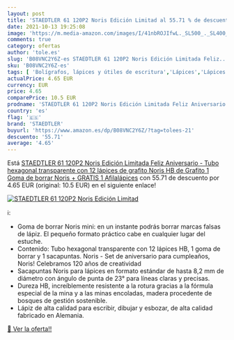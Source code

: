 ```yaml
---
layout: post
title: 'STAEDTLER 61 120P2 Noris Edición Limitad al 55.71 % de descuento'
date: 2021-10-13 19:25:08
image: 'https://m.media-amazon.com/images/I/41nbROJIfwL._SL500_._SL400_.jpg'
comments: true
category: ofertas
author: 'tole.es'
slug: 'B08VNC2Y6Z-es STAEDTLER 61 120P2 Noris Edición Limitada Feliz...'
sku: 'B08VNC2Y6Z-es'
tags: [ 'Bolígrafos, lápices y útiles de escritura','Lápices','Lápices de madera','Oficina y papelería','borrar','de','goma','lápices','staedtler', ]
actualPrice: 4.65 EUR
currency: EUR
price: 4.65
comparePrice: 10.5 EUR
prodname: 'STAEDTLER 61 120P2 Noris Edición Limitada Feliz Aniversario - Tubo hexagonal transparente con 12 lápices de grafito Noris HB de Grafito  1 Goma de borrar Noris + GRATIS 1 Afilalápices'
country: 'es'
flag: '🇪🇸'
brand: 'STAEDTLER'
buyurl: 'https://www.amazon.es/dp/B08VNC2Y6Z/?tag=tolees-21'
descuento: '55.71'
average: '4.65'
---
```


Está [STAEDTLER 61 120P2 Noris Edición Limitada Feliz Aniversario - Tubo hexagonal transparente con 12 lápices de grafito Noris HB de Grafito  1 Goma de borrar Noris + GRATIS 1 Afilalápices](https://www.amazon.es/dp/B08VNC2Y6Z/?tag=tolees-21) con 55.71 de descuento por 4.65 EUR (original: 10.5 EUR) en el siguiente enlace!

[![STAEDTLER 61 120P2 Noris Edición Limitad](https://m.media-amazon.com/images/I/41nbROJIfwL._SL500_._SL400_.jpg)](https://www.amazon.es/dp/B08VNC2Y6Z/?tag=tolees-21)

ℹ️:

- Goma de borrar Noris mini: en un instante podrás borrar marcas falsas de lápiz. El pequeño formato práctico cabe en cualquier lugar del estuche.
- Contenido: Tubo hexagonal transparente con 12 lápices HB, 1 goma de borrar y 1 sacapuntas. Noris - Set de aniversario para cumpleaños, Noris! Celebramos 120 años de creatividad
- Sacapuntas Noris para lápices en formato estándar de hasta 8,2 mm de diámetro con ángulo de punta de 23° para líneas claras y precisas.
- Dureza HB, increíblemente resistente a la rotura gracias a la fórmula especial de la mina y a las minas encoladas, madera procedente de bosques de gestión sostenible.
- Lápiz de alta calidad para escribir, dibujar y esbozar, de alta calidad fabricado en Alemania.

[🛒 Ver la oferta!!](https://www.amazon.es/dp/B08VNC2Y6Z/?tag=tolees-21)
